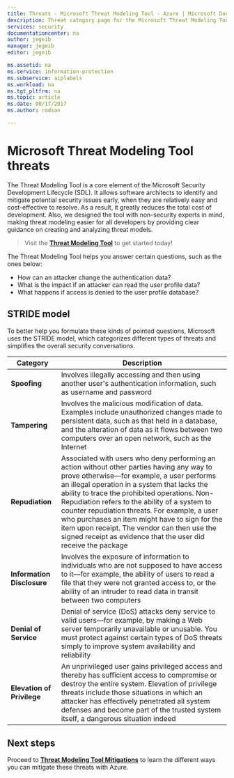 ```yaml
---
title: Threats - Microsoft Threat Modeling Tool - Azure | Microsoft Docs
description: Threat category page for the Microsoft Threat Modeling Tool, containing categories for all exposed generated threats.
services: security
documentationcenter: na
author: jegeib
manager: jegeib
editor: jegeib

ms.assetid: na
ms.service: information-protection
ms.subservice: aiplabels
ms.workload: na
ms.tgt_pltfrm: na
ms.topic: article
ms.date: 08/17/2017
ms.author: rodsan

---
```


# Microsoft Threat Modeling Tool threats

The Threat Modeling Tool is a core element of the Microsoft Security Development Lifecycle (SDL). It allows software architects to identify and mitigate potential security issues early, when they are relatively easy and cost-effective to resolve. As a result, it greatly reduces the total cost of development. Also, we designed the tool with non-security experts in mind, making threat modeling easier for all developers by providing clear guidance on creating and analyzing threat models.

> Visit the **[Threat Modeling Tool](threat-modeling-tool.md)** to get started today!

The Threat Modeling Tool helps you answer certain questions, such as the ones below:

* How can an attacker change the authentication data?
* What is the impact if an attacker can read the user profile data?
* What happens if access is denied to the user profile database?

## STRIDE model

To better help you formulate these kinds of pointed questions, Microsoft uses the STRIDE model, which categorizes different types of threats and simplifies the overall security conversations.

| Category | Description |
| -------- | ----------- |
| **Spoofing** | Involves illegally accessing and then using another user's authentication information, such as username and password |
| **Tampering** | Involves the malicious modification of data. Examples include unauthorized changes made to persistent data, such as that held in a database, and the alteration of data as it flows between two computers over an open network, such as the Internet |
| **Repudiation** | Associated with users who deny performing an action without other parties having any way to prove otherwise—for example, a user performs an illegal operation in a system that lacks the ability to trace the prohibited operations. Non-Repudiation refers to the ability of a system to counter repudiation threats. For example, a user who purchases an item might have to sign for the item upon receipt. The vendor can then use the signed receipt as evidence that the user did receive the package |
| **Information Disclosure** | Involves the exposure of information to individuals who are not supposed to have access to it—for example, the ability of users to read a file that they were not granted access to, or the ability of an intruder to read data in transit between two computers |
| **Denial of Service** | Denial of service (DoS) attacks deny service to valid users—for example, by making a Web server temporarily unavailable or unusable. You must protect against certain types of DoS threats simply to improve system availability and reliability |
| **Elevation of Privilege** | An unprivileged user gains privileged access and thereby has sufficient access to compromise or destroy the entire system. Elevation of privilege threats include those situations in which an attacker has effectively penetrated all system defenses and become part of the trusted system itself, a dangerous situation indeed |

## Next steps

Proceed to **[Threat Modeling Tool Mitigations](threat-modeling-tool-mitigations.md)** to learn the different ways you can mitigate these threats with Azure.